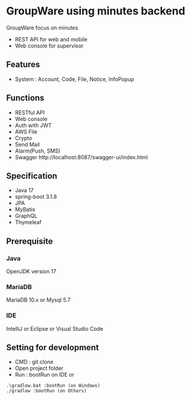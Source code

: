 # GroupWare using minutes backend
GroupWare focus on minutes
* REST API for web and mobile
* Web console for supervisor

## Features ##
* System : Account, Code, File, Notice, InfoPopup

## Functions ##
* RESTful API
* Web console
* Auth with JWT
* AWS File
* Crypto
* Send Mail
* Alarm(Push, SMS)
* Swagger
  http://localhost:8087/swagger-ui/index.html

## Specification ##
* Java 17
* spring-boot 3.1.8
* JPA
* MyBatis
* GraphQL
* Thymeleaf

## Prerequisite ##

### Java ###
OpenJDK version 17

### MariaDB ###
MariaDB 10.x or Mysql 5.7

### IDE ###
IntelliJ or Eclipse or Visual Studio Code

## Setting for development ##
* CMD : git clone
* Open project folder
* Run : bootRun on IDE or
```
.\gradlew.bat :bootRun (on Windows)
./gradlew :bootRun (on Others)
```